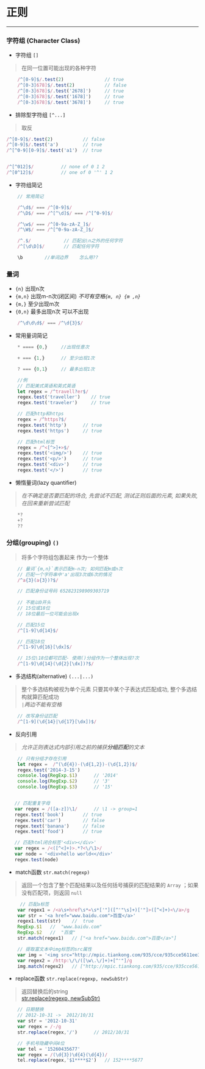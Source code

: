 # 正则
---------------------------------
### 字符组 (Character Class)
- 字符组 `[]`
> 在同一位置可能出现的各种字符    
```js
    /^[0-9]$/.test(2)               // true
    /^[0-3]678]$/.test(2)           // false
    /^[0-3]678]$/.test('2678]')     // true
    /^[0-3]678]$/.test('1678]')     // true
    /^[0-3]678]$/.test('3678]')     // true

```

- 排除型字符组 `[^...]`     
> 取反
```js
/^[0-9]$/.test(2)           // false
/^[0-9]$/.test('a')         // true
/^[^0-9][0-9]$/.test('a1')  // true


/^[^012]$/          // none of 0 1 2
/^[0^12]$/          // one of 0 '^' 1 2
```


- 字符组简记
```js
    // 常用简记

    /^\d$/ === /^[0-9]$/
    /^\D$/ === /^[^\d]$/ === /^[^0-9]$/

    /^\w$/ === /^[0-9a-zA-Z_]$/
    /^\W$/ === /^[^0-9a-zA-Z_]$/

    /^.$/            // 匹配出\n之外的任何字符
    /^[\d\D]$/       // 匹配任何字符

    \b        //单词边界    怎么用??
```


### 量词
- `{n}`     出现n次        
- `{m,n}`   出现m-n次(闭区间) *不可有空格`{m, n} {m ,n}`*  
- `{m,}`    至少出现m次      
- `{0,n}`   最多出现n次 可以不出现
```js
    /^\d\d\d$/ === /^\d{3}$/    
```

- 常用量词简记
```js
    * ==== {0,}     //出现任意次

    + === {1,}      // 至少出现1次

    ? === {0,1}     // 最多出现1次

    //例
    // 匹配美式英语和英式英语
    let regex = /^travell?er$/
    regex.test('traveller')    // true
    regex.test('traveler')     // true

    // 匹配http和https
    regex = /^https?$/
    regex.test('http')      // true
    regex.test('https')     // true

    // 匹配html标签
    regex = /^<[^>]+>$/
    regex.test('<img/>')    // true
    regex.test('<p/>')      // true
    regex.test('<div>')     // true
    regex.test('</>')       // true
```

- 懒惰量词(lazy quantifier)
> *在不确定是否要匹配的场合, 先尝试不匹配, 测试正则后面的元素, 如果失败, 在回来重新尝试匹配* 
```js
    *?
    +?
    ??
```

### 分组(grouping) `()`
> 将多个字符组包裹起来 作为一个整体

```js
    // 量词`{m,n}`表示匹配m-n次; 如何匹配m或n次
    // 匹配一个字符串中'a'出现3次或6次的情况
    /^a{3}(a{3})?$/

    // 匹配身份证号码 652823198909303719
    
    // 不能以0开头
    // 15位或18位
    // 18位最后一位可能会出现x

    // 匹配15位
    /^[1-9]\d{14}$/

    // 匹配18位
    /^[1-9]\d{16}[\dx]$/

    // 15位\18位都可匹配- 使用()分组作为一个整体出现?次
    /^[1-9]\d{14}(\d{2}[\dx])?$/

```

- 多选结构(alternative) `(...|...)`    
> 整个多选结构被视为单个元素 只要其中某个子表达式匹配成功, 整个多选结构就算匹配成功    
> *`|`两边不能有空格*    
```js
    // 改写身份证匹配
    /^[1-9](\d{14}|\d{17}[\dx])$/
```

- 反向引用
> *允许正则表达式内部引用之前的捕获**分组匹配**的文本*
```js
    // 只有分组才存在引用
    let regex =  /^(\d{4})-(\d{1,2})-(\d{1,2})$/
    regex.test('2014-3-15')
    console.log(RegExp.$1)      // '2014'
    console.log(RegExp.$2)      // '3'
    console.log(RegExp.$3)      // '15'


   // 匹配重复字母
   var regex = /([a-z])\1/      // \1 -> group=1
   regex.test('book')       // true
   regex.test('car')        // false
   regex.text('banana')     // false
   regex.test('food')       // true

   // 匹配html闭合标签'<div></div>'
   var regex = /<([^<]+)>.*?<\/\1>/
   var node = '<div>hello world<</div>'
   regex.test(node)
```

- match函数 `str.match(regexp)`    
>  返回一个包含了整个匹配结果以及任何括号捕获的匹配结果的 `Array` ；如果没有匹配项，则返回 `null`
```js
     // 匹配a标签
    var regex1 = /<a\s+href\s*=\s*['"]([^'"\s]+)['"]>([^<]+)<\/a>/g
    var str = '<a href="www.baidu.com">百度</a>'
    regex1.test(str)    //  true
    RegExp.$1   //  "www.baidu.com"
    RegExp.$2   //  "百度"
    str.match(regex1)   // ["<a href="www.baidu.com">百度</a>"]

    // 提取富文本中img标签的src属性
    var img = '<img src="http://mpic.tiankong.com/935/cce/935cce5611ee35530947666ef1201206/640.jpg"><img src="http://mpic.tiankong.com/93a/044/93a0449f72bffef31df4cca9017fa8af/640.jpg"><img src = "http://mpic.tiankong.com/0e8/9b0/0e89b0b5eb676ad004b103c0caeda066/640.jpg">'
    var regex2 = /http:\/\/([\w\.\/]+)+[^'"]/g
    img.match(regex2)   // ["http://mpic.tiankong.com/935/cce/935cce5611ee35530947666ef1201206/640.jpg", "http://mpic.tiankong.com/93a/044/93a0449f72bffef31df4cca9017fa8af/640.jpg", "http://mpic.tiankong.com/0e8/9b0/0e89b0b5eb676ad004b103c0caeda066/640.jpg"]

```

- replace函数 `str.replace(regexp, newSubStr)`    
> 返回替换后的string                  
>[str.replace(regexp, newSubStr)](https://developer.mozilla.org/zh-CN/docs/Web/JavaScript/Reference/Global_Objects/String/replace)
```js
    // 日期替换
    // 2012-10-31 ->  2012/10/31
    var str = '2012-10-31'
    var regex = /-/g
    str.replace(regex,'/')      // 2012/10/31

    // 手机号隐藏中间4位
    var tel = '15260435677'
    var regex = /(\d{3})\d{4}(\d{4})/
    tel.replace(regex,'$1****$2')   // 152****5677
```